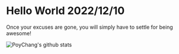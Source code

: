 # Hello World 2022/12/10

Once your excuses are gone, you will simply have to settle for being awesome!

![PoyChang's github stats](https://github-readme-stats.vercel.app/api?username=poychang&show_icons=true&theme=dracula)
